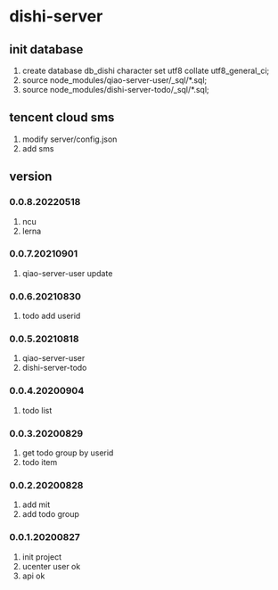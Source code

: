 # dishi-server

## init database
1. create database db_dishi character set utf8 collate utf8_general_ci;
2. source node_modules/qiao-server-user/_sql/*.sql;
3. source node_modules/dishi-server-todo/_sql/*.sql;

## tencent cloud sms
1. modify server/config.json
2. add sms 

## version
### 0.0.8.20220518
1. ncu
2. lerna

### 0.0.7.20210901
1. qiao-server-user update

### 0.0.6.20210830
1. todo add userid

### 0.0.5.20210818
1. qiao-server-user
2. dishi-server-todo

### 0.0.4.20200904
1. todo list

### 0.0.3.20200829
1. get todo group by userid
2. todo item

### 0.0.2.20200828
1. add mit
2. add todo group

### 0.0.1.20200827
1. init project
2. ucenter user ok
3. api ok

